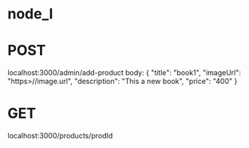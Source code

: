 # node_l

# POST

localhost:3000/admin/add-product
body: {
"title": "book1",
"imageUrl": "https>//image.url",
"description": "This a new book",
"price": "400"
}

# GET

localhost:3000/products/prodId
